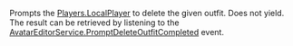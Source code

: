 Prompts the [Players.LocalPlayer](https://developer.roblox.com/en-us/api-reference/property/Players/LocalPlayer) to delete the given outfit. Does not yield. The result can be retrieved by listening to the [AvatarEditorService.PromptDeleteOutfitCompleted](https://developer.roblox.com/en-us/api-reference/event/AvatarEditorService/PromptDeleteOutfitCompleted) event.